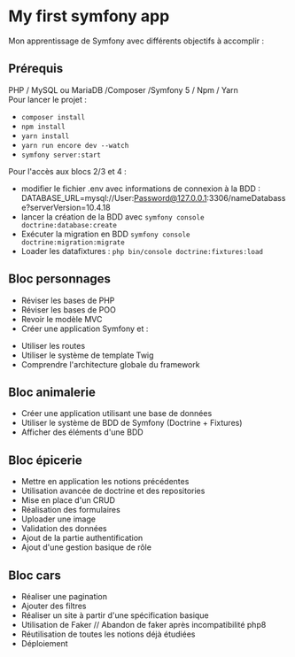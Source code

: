 # My first symfony app  

Mon apprentissage de Symfony avec différents objectifs à accomplir  :  
## Prérequis
PHP / MySQL ou MariaDB /Composer /Symfony 5 / Npm / Yarn  
Pour lancer le projet : 
* ```composer install ``` 
* ```npm install ``` 
* ```yarn install ```
* ```yarn run encore dev --watch```
* ```symfony server:start ```  

Pour l'accès aux blocs 2/3 et 4 :  
* modifier le fichier .env avec informations de connexion à la BDD : DATABASE_URL=mysql://User:Password@127.0.0.1:3306/nameDatabasse?serverVersion=10.4.18
* lancer la création de la BDD avec ```symfony console doctrine:database:create```
* Exécuter la migration  en BDD ```symfony console doctrine:migration:migrate```
* Loader les datafixtures : ```php bin/console doctrine:fixtures:load```

## Bloc personnages
* Réviser les bases de PHP
* Réviser les bases de POO
* Revoir le modèle MVC
* Créer une application Symfony et  :  
- Utiliser les routes  
- Utiliser le système de template Twig  
- Comprendre l'architecture globale du framework 
## Bloc animalerie
* Créer une application utilisant une base de données
* Utiliser le système de BDD de Symfony (Doctrine + Fixtures)
* Afficher des éléments d'une BDD

## Bloc épicerie
* Mettre en application les notions précédentes
* Utilisation avancée de doctrine et des repositories
* Mise en place d'un CRUD
* Réalisation des formulaires
* Uploader une image
* Validation des données
* Ajout de la partie authentification
* Ajout d'une gestion basique de rôle

## Bloc cars
* Réaliser une pagination
* Ajouter des filtres
* Réaliser un site à partir d'une spécification basique
* Utilisation de Faker // Abandon de faker après incompatibilité php8 
* Réutilisation de toutes les notions déjà étudiées
* Déploiement